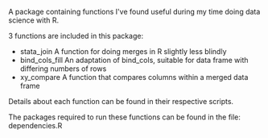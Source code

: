 A package containing functions I've found useful during my time doing data science with R.

3 functions are included in this package:
- stata_join
  A function for doing merges in R slightly less blindly
- bind_cols_fill
  An adaptation of bind_cols, suitable for data frame with differing numbers of rows
- xy_compare
  A function that compares columns within a merged data frame

Details about each function can be found in their respective scripts.

The packages required to run these functions can be found in the file:
dependencies.R
